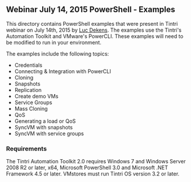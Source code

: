 ## Webinar July 14, 2015 PowerShell - Examples

This directory contains PowerShell examples that were present in Tintri webinar on July 14th, 2015 by [Luc Dekens](http://www.lucd.info/).
The examples use the Tintri's Automation Toolkit and VMware's PowerCLI.  These examples will need to be modified
 to run in your environment.

The examples include the following topics:

- Credentials
- Connecting & Integration with PowerCLI
- Cloning
- Snapshots
- Replication
- Create demo VMs
- Service Groups
- Mass Cloning
- QoS
- Generating a load or QoS
- SyncVM with snapshots
- SyncVM with service groups

### Requirements

The Tintri Automation Toolkit 2.0 requires Windows 7 and Windows Server 2008 R2 or later, x64,
Microsoft PowerShell 3.0 and Microsoft .NET Framework 4.5 or later. VMstores must run Tintri OS version 3.2 or later.